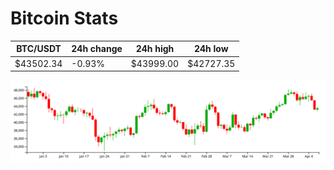 # Bitcoin Stats

BTC/USDT|24h change|24h high|24h low|
|---|---|---|---|
|$43502.34|-0.93%|$43999.00|$42727.35|

<img src="./chart.svg">
